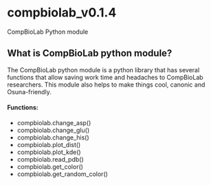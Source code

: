 # compbiolab_v0.1.4
CompBioLab Python module

## What is CompBioLab python module?

The CompBioLab python module is a python library that has several functions that allow saving work time and headaches to CompBioLab researchers. This module also helps to make things cool, canonic and Osuna-friendly.

#### Functions:
- compbiolab.change_asp()
- compbiolab.change_glu()
- compbiolab.change_his()
- compbiolab.plot_dist()
- compbiolab.plot_kde()
- compbiolab.read_pdb()
- compbiolab.get_color()
- compbiolab.get_random_color()
